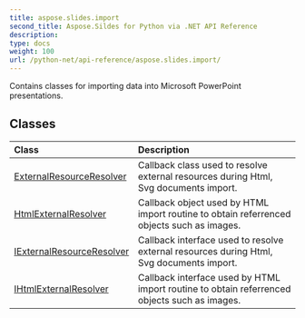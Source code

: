 ```yaml
---
title: aspose.slides.import
second_title: Aspose.Sildes for Python via .NET API Reference
description: 
type: docs
weight: 100
url: /python-net/api-reference/aspose.slides.import/
---
```



Contains classes for importing data into Microsoft PowerPoint presentations.

## Classes
| Class | Description |
| :- | :- |
|[ExternalResourceResolver](/slides/python-net/api-reference/aspose.slides.import/externalresourceresolver/)|Callback class used to resolve external resources during Html, Svg documents import.|
|[HtmlExternalResolver](/slides/python-net/api-reference/aspose.slides.import/htmlexternalresolver/)|Callback object used by HTML import routine to obtain referrenced objects such as images.|
|[IExternalResourceResolver](/slides/python-net/api-reference/aspose.slides.import/iexternalresourceresolver/)|Callback interface used to resolve external resources during Html, Svg documents import.|
|[IHtmlExternalResolver](/slides/python-net/api-reference/aspose.slides.import/ihtmlexternalresolver/)|Callback interface used by HTML import routine to obtain referrenced objects such as images.|
